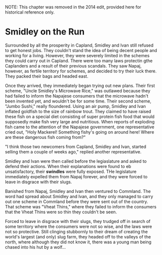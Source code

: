 NOTE: This chapter was removed in the 2014 edit, provided here for historical reference only.

# Smidley on the Run

Surrounded by all the prosperity in Capland, Smidley and Ivan still refused to get honest jobs.  They couldn't stand the idea of being decent people and working for a living.  However, they were severely limited in the schemes they could carry out in Capland.  There were too many laws protectin gthe Caplanders and a result of their previous scandals.  They saw Napaj, however, as fertile territory for schemes, and decided to try their luck there.  They packed their bags and headed east.

Once they arrived, they immediately began trying out new plans.  Their first scheme, "Uncle Smidley's Microwave Rice," was outlawed because they had failed to inform the Napajese consumers that the microwave hadn't been invented yet, and wouldn't be for some time.  Their second scheme, "Jumbo Sushi," really floundered.  Using an air pump, Smidley and Ivan inflated goldfish to the size of rainbow trout.  They claimed to have raised these fish on a special diet consisting of super protein fish food that would supposedly make fish very large and nutritious.  When reports of exploding fish came to the attention of the Napajese government, one representative cried out, "Holy Mackerel!  Something fishy's going on around here!  Where are these dangerous fish coming from?"

"I think those two newcomers from Capland, Smidley and Ivan, started selling them a couple of weeks ago," replied another representative.

Smidley and Ivan were then called before the legiaslature and asked to defend their actions.  When their explanations were found to eb unsatisfactory, their **swindles** were fully exposed.  THe legislature immediately expelled them from Napaj forever, and they were forced to leave in disgrace with their slugs.

Banished from Napaj, Smidley and Ivan then ventured to Commland.  The word had spread about Smidley and Ivan, and they only managed to carry out one scheme in Commland before they were sent out of the country.  That scheme was "Vheat Thins," where they failed to inform the consumers that the Vheat Thins were so thin they couldn't be seen.

Forced to leave in disgrace with their slugs, they trudged off in search of some territory where the consumers were not so wise, and the laws were not so protective.  Still clinging stubbornly to their dream of creating the world's largest (and only) slug farm, they headed off to the valleys of the north, where although they did not know it, there was a young man being chased into his hut by a wolf...